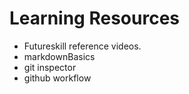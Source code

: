 # Learning Resources
 * Futureskill reference videos.
 * markdownBasics
 * git inspector
 * github workflow
